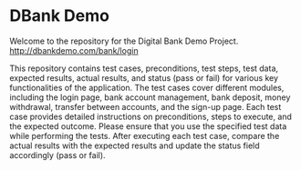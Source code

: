 # DBank Demo

Welcome to the repository for the Digital Bank Demo Project. 
http://dbankdemo.com/bank/login

This repository contains test cases, preconditions, test steps, test data, expected results, actual results, and status (pass or fail) for various key functionalities of the application. The test cases cover different modules, including the login page, bank account management, bank deposit, money withdrawal, transfer between accounts, and the sign-up page. Each test case provides detailed instructions on preconditions, steps to execute, and the expected outcome. Please ensure that you use the specified test data while performing the tests. After executing each test case, compare the actual results with the expected results and update the status field accordingly (pass or fail). 
